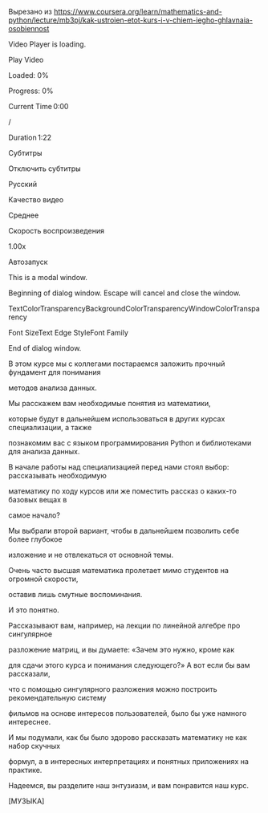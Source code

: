 Вырезано из https://www.coursera.org/learn/mathematics-and-python/lecture/mb3pj/kak-ustroien-etot-kurs-i-v-chiem-iegho-ghlavnaia-osobiennost 

Video Player is loading. 

Play Video 

Loaded: 0% 

Progress: 0% 

Current Time 0:00 

/ 

Duration 1:22 

Субтитры 

Отключить субтитры 

Русский 

Качество видео 

Среднее 

Скорость воспроизведения 

1.00x 

Автозапуск 

This is a modal window. 

Beginning of dialog window. Escape will cancel and close the window. 

TextColorTransparencyBackgroundColorTransparencyWindowColorTransparency 

Font SizeText Edge StyleFont Family 

End of dialog window. 

В этом курсе мы с коллегами постараемся заложить прочный фундамент для понимания  

методов анализа данных.  

Мы расскажем вам необходимые понятия из математики,  

которые будут в дальнейшем использоваться в других курсах специализации, а также  

познакомим вас с языком программирования Python и библиотеками для анализа данных.  

В начале работы над специализацией перед нами стоял выбор: рассказывать необходимую  

математику по ходу курсов или же поместить рассказ о каких-то базовых вещах в  

самое начало?  

Мы выбрали второй вариант, чтобы в дальнейшем позволить себе более глубокое  

изложение и не отвлекаться от основной темы.  

Очень часто высшая математика пролетает мимо студентов на огромной скорости,  

оставив лишь смутные воспоминания.  

И это понятно.  

Рассказывают вам, например, на лекции по линейной алгебре про сингулярное  

разложение матриц, и вы думаете: «Зачем это нужно, кроме как  

для сдачи этого курса и понимания следующего?» А вот если бы вам рассказали,  

что с помощью сингулярного разложения можно построить рекомендательную систему  

фильмов на основе интересов пользователей, было бы уже намного интереснее.  

И мы подумали, как бы было здорово рассказать математику не как набор скучных  

формул, а в интересных интерпретациях и понятных приложениях на практике.  

Надеемся, вы разделите наш энтузиазм, и вам понравится наш курс.  

[МУЗЫКА]  
